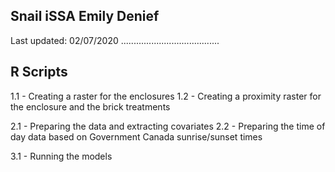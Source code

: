 Snail iSSA 
Emily Denief
----
Last updated: 02/07/2020
.......................................


R Scripts
-------
1.1 - Creating a raster for the enclosures
1.2 - Creating a proximity raster for the enclosure and the brick treatments

2.1 - Preparing the data and extracting covariates
2.2 - Preparing the time of day data based on Government Canada sunrise/sunset times

3.1 - Running the models